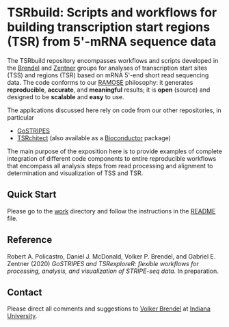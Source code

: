 # TSRbuild: Scripts and workflows for building transcription start regions (TSR) from 5'-mRNA sequence data

The TSRbuild repository encompasses workflows and scripts developed in the
[Brendel](http://brendelgroup.org/) and [Zentner](http://zentnerlab.bio.indiana.edu/)
groups for analyses of transcription start sites (TSS) and regions (TSR) based on
mRNA 5'-end short read sequencing data.
The code conforms to our [RAMOSE](https://brendelgroup.github.io/)
philosophy: it generates __reproducible__, __accurate__, and __meaningful__
results; it is __open__ (source) and designed to be __scalable__ and
__easy__ to use.

The applications discussed here rely on code from our other repositories, in particular

* [GoSTRIPES](https://github.com/BrendelGroup/GoSTRIPES)
* [TSRchitect](https://github.com/BrendelGroup/TSRchitect) (also available as a [Bioconductor](http://bioconductor.org/) package)

The main purpose of the exposition here is to provide examples of complete integration
of different code components to entire reproducible workflows that encompass all analysis
steps from read processing and alignment to determination and visualization of TSS and TSR.

## Quick Start

Please go to the [work](./work) directory and follow the instructions in the
[README](./work/README.md) file.


## Reference

Robert A. Policastro, Daniel J. McDonald, Volker P. Brendel, and Gabriel E. Zentner
(2020) _GoSTRIPES and TSRexploreR: flexible workflows for processing, analysis, and visualization of STRIPE-seq data._
In preparation.


## Contact

Please direct all comments and suggestions to
[Volker Brendel](<mailto:vbrendel@indiana.edu>)
at [Indiana University](http://brendelgroup.org/).
